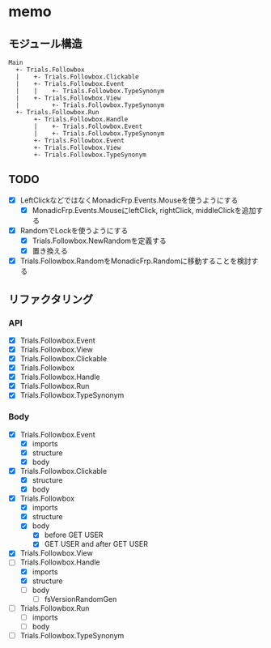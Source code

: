 memo
====

モジュール構造
--------------

```
Main
  +- Trials.Followbox
  |    +- Trials.Followbox.Clickable
  |    +- Trials.Followbox.Event
  |    |    +- Trials.Followbox.TypeSynonym
  |    +- Trials.Followbox.View
  |         +- Trials.Followbox.TypeSynonym
  +- Trials.Followbox.Run
       +- Trials.Followbox.Handle
       |    +- Trials.Followbox.Event
       |    +- Trials.Followbox.TypeSynonym
       +- Trials.Followbox.Event
       +- Trials.Followbox.View
       +- Trials.Followbox.TypeSynonym
```

TODO
----

* [x] LeftClickなどではなくMonadicFrp.Events.Mouseを使うようにする
	+ [x] MonadicFrp.Events.MouseにleftClick, rightClick, middleClickを追加する
* [x] RandomでLockを使うようにする
	+ [x] Trials.Followbox.NewRandomを定義する
	+ [x] 置き換える
* [x] Trials.Followbox.RandomをMonadicFrp.Randomに移動することを検討する

リファクタリング
----------------

### API

* [x] Trials.Followbox.Event
* [x] Trials.Followbox.View
* [x] Trials.Followbox.Clickable
* [x] Trials.Followbox
* [x] Trials.Followbox.Handle
* [x] Trials.Followbox.Run
* [x] Trials.Followbox.TypeSynonym

### Body

* [x] Trials.Followbox.Event
	+ [x] imports
	+ [x] structure
	+ [x] body
* [x] Trials.Followbox.Clickable
	+ [x] structure
	+ [x] body
* [x] Trials.Followbox
	+ [x] imports
	+ [x] structure
	+ [x] body
		- [x] before GET USER
		- [x] GET USER and after GET USER
* [x] Trials.Followbox.View
* [ ] Trials.Followbox.Handle
	+ [x] imports
	+ [x] structure
	+ [ ] body
		- [ ] fsVersionRandomGen
* [ ] Trials.Followbox.Run
	+ [ ] imports
	+ [ ] body
* [ ] Trials.Followbox.TypeSynonym
